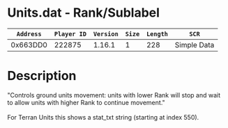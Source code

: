 # Units.dat - Rank/Sublabel

| `Address` | `Player ID` | `Version` | `Size` | `Length` | `SCR` |
| ---------- | ----------- | --------- | ------ | -------- | ---- |
| 0x663DD0 | 222875 | 1.16.1 | 1 | 228 | Simple Data |

# Description

"Controls ground units movement: units with lower Rank will stop and wait to allow units with higher Rank to continue movement."<br><br>For Terran Units this shows a stat_txt string (starting at index 550).